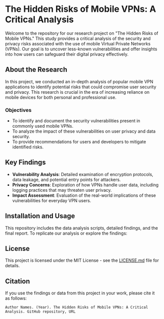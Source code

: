 # The Hidden Risks of Mobile VPNs: A Critical Analysis

Welcome to the repository for our research project on "The Hidden Risks of Mobile VPNs." This study provides a critical analysis of the security and privacy risks associated with the use of mobile Virtual Private Networks (VPNs). Our goal is to uncover less-known vulnerabilities and offer insights into how users can safeguard their digital privacy effectively.

## About the Research

In this project, we conducted an in-depth analysis of popular mobile VPN applications to identify potential risks that could compromise user security and privacy. This research is crucial in the era of increasing reliance on mobile devices for both personal and professional use.

### Objectives

- To identify and document the security vulnerabilities present in commonly used mobile VPNs.
- To analyze the impact of these vulnerabilities on user privacy and data security.
- To provide recommendations for users and developers to mitigate identified risks.

## Key Findings

- **Vulnerability Analysis**: Detailed examination of encryption protocols, data leakage, and potential entry points for attackers.
- **Privacy Concerns**: Exploration of how VPNs handle user data, including logging practices that may threaten user privacy.
- **Impact Assessment**: Evaluation of the real-world implications of these vulnerabilities for everyday VPN users.

## Installation and Usage

This repository includes the data analysis scripts, detailed findings, and the final report. To replicate our analysis or explore the findings:

## License

This project is licensed under the MIT License - see the [LICENSE.md](LICENSE) file for details.

## Citation

If you use the findings or data from this project in your work, please cite it as follows:

```
Author Names. (Year). The Hidden Risks of Mobile VPNs: A Critical Analysis. GitHub repository, URL
```
